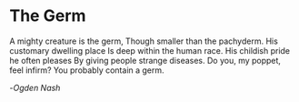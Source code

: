# The Germ

A mighty creature is the germ,
Though smaller than the pachyderm.
His customary dwelling place
Is deep within the human race.
His childish pride he often pleases
By giving people strange diseases.
Do you, my poppet, feel infirm?
You probably contain a germ.

-*Ogden Nash*
